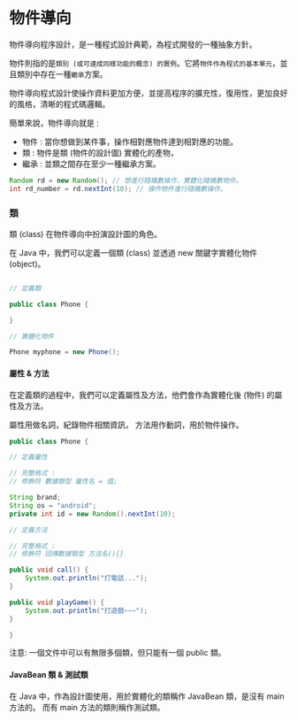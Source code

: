 # 物件導向

物件導向程序設計，是一種程式設計典範，為程式開發的一種抽象方針。

物件則指的是`類別 (或可達成同樣功能的概念) 的實例`。它將`物件作為程式的基本單元`，並且類別中存在一種`繼承`方案。

物件導向程式設計使操作資料更加方便，並提高程序的擴充性，復用性，更加良好的風格，清晰的程式碼邏輯。

簡單來說，物件導向就是 : 
- 物件 : 當你想做到某件事，操作相對應物件達到相對應的功能。
- 類 : 物件是類 (物件的設計圖) 實體化的產物，
- 繼承 : 並類之間存在至少一種繼承方案。

```java
Random rd = new Random(); // 想進行隨機數操作，實體化隨機數物件。
int rd_number = rd.nextInt(10); // 操作物件進行隨機數操作。
```

### 類

類 (class) 在物件導向中扮演設計圖的角色。

在 Java 中，我們可以定義一個類 (class) 並透過 new 關鍵字實體化物件 (object)。

```java

// 定義類

public class Phone {

}

// 實體化物件

Phone myphone = new Phone();

```

#### 屬性 & 方法

在定義類的過程中，我們可以定義屬性及方法，他們會作為實體化後 (物件) 的屬性及方法。

屬性用做名詞，紀錄物件相關資訊，
方法用作動詞，用於物件操作。


```java
public class Phone {

// 定義屬性

// 完整格式 : 
// 修飾符 數據類型 屬性名 = 值;

String brand;
String os = "android";
private int id = new Random().nextInt(10);

// 定義方法

// 完整格式 : 
// 修飾符 回傳數據類型 方法名(){}

public void call() {
    System.out.println("打電話...");
}

public void playGame() {
    System.out.println("打遊戲~~~");
}

}
```

注意: 一個文件中可以有無限多個類，但只能有一個 public 類。

#### JavaBean 類 & 測試類

在 Java 中，作為設計圖使用，用於實體化的類稱作 JavaBean 類，是沒有 main 方法的。
而有 main 方法的類則稱作測試類。